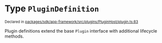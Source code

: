# Type `PluginDefinition`
<sub>Declared in [packages/sdk/app-framework/src/plugins/PluginHost/plugin.ts:83](https://github.com/dxos/dxos/blob/29a91026f/packages/sdk/app-framework/src/plugins/PluginHost/plugin.ts#L83)</sub>


Plugin definitions extend the base  `Plugin`  interface with additional lifecycle methods.



